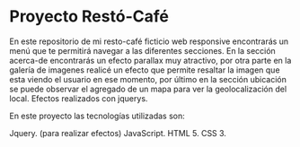 # Proyecto Restó-Café

En este repositorio de mi resto-café ficticio web responsive encontrarás un menú que te permitirá navegar a las diferentes secciones. 
En la sección acerca-de encontrarás un efecto parallax muy atractivo, por otra parte en la galería de imagenes realicé un efecto que permite resaltar la imagen que esta viendo el usuario en ese momento, por último en la sección ubicación se puede observar el agregado de un mapa para ver la geolocalización del local. 
Efectos realizados con jquerys.


En este proyecto las tecnologías utilizadas son:

Jquery. (para realizar efectos)
JavaScript.
HTML 5.
CSS 3.
